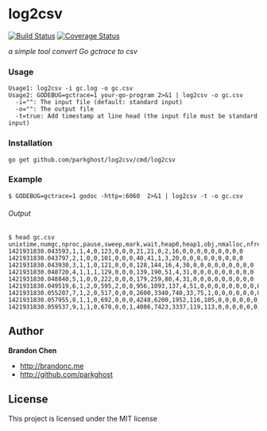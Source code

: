 log2csv
=======

[![Build Status](https://travis-ci.org/parkghost/log2csv.png)](https://travis-ci.org/parkghost/log2csv) 
[![Coverage Status](https://coveralls.io/repos/parkghost/log2csv/badge.svg)](https://coveralls.io/r/parkghost/log2csv)

*a simple tool convert Go gctrace to csv*

### Usage

```
Usage1: log2csv -i gc.log -o gc.csv
Usage2: GODEBUG=gctrace=1 your-go-program 2>&1 | log2csv -o gc.csv
  -i="": The input file (default: standard input)
  -o="": The output file
  -t=true: Add timestamp at line head (the input file must be standard input)
```

### Installation
```
go get github.com/parkghost/log2csv/cmd/log2csv
```

### Example
```
$ GODEBUG=gctrace=1 godoc -http=:6060  2>&1 | log2csv -t -o gc.csv
```

###### Output
```
$ head gc.csv
unixtime,numgc,nproc,pause,sweep,mark,wait,heap0,heap1,obj,nmalloc,nfree,goroutines,nspan,nbgsweep,npausesweep,nhandoff,nhandoffcnt,nsteal,nstealcnt,nprocyield,nosyield,nsleep
1421931830.043593,1,1,4,0,123,0,0,0,21,21,0,2,16,0,0,0,0,0,0,0,0,0
1421931830.043797,2,1,0,0,101,0,0,0,40,41,1,3,20,0,0,0,0,0,0,0,0,0
1421931830.043930,3,1,1,0,121,0,0,0,128,144,16,4,30,0,0,0,0,0,0,0,0,0
1421931830.048720,4,1,1,1,129,0,0,0,139,190,51,4,31,0,0,0,0,0,0,0,0,0
1421931830.048840,5,1,0,0,222,0,0,0,179,259,80,4,31,0,0,0,0,0,0,0,0,0
1421931830.049519,6,1,2,0,595,2,0,0,956,1093,137,4,51,0,0,0,0,0,0,0,0,0
1421931830.055207,7,1,2,0,517,0,0,0,2600,3340,740,33,75,1,0,0,0,0,0,0,0,0
1421931830.057955,8,1,1,0,692,0,0,0,4248,6200,1952,116,105,0,0,0,0,0,0,0,0,0
1421931830.059537,9,1,1,0,670,0,0,1,4086,7423,3337,119,113,0,0,0,0,0,0,0,0,0
```

Author
-------

**Brandon Chen**

+ http://brandonc.me
+ http://github.com/parkghost
 
License
---------------------

This project is licensed under the MIT license